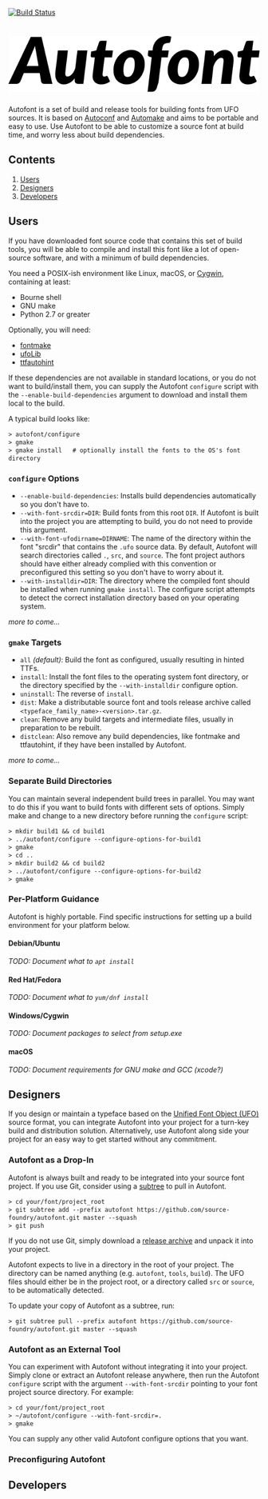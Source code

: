 [![Build Status](https://travis-ci.org/source-foundry/autofont.svg?branch=master)](https://travis-ci.org/source-foundry/autofont)

# ![Autofont](autofont.svg "Autofont Logo")

Autofont is a set of build and release tools for building fonts from UFO
sources.  It is based on
[Autoconf](https://www.gnu.org/software/autoconf/autoconf.html) and
[Automake](https://www.gnu.org/software/automake/) and aims to be portable and
easy to use.  Use Autofont to be able to customize a source font at build time,
and worry less about build dependencies.

## Contents

1. [Users](#users)
2. [Designers](#designers)
3. [Developers](#developers)

## Users

If you have downloaded font source code that contains this set of build tools,
you will be able to compile and install this font like a lot of open-source
software, and with a minimum of build dependencies.

You need a POSIX-ish environment like Linux, macOS, or
[Cygwin](https://www.cygwin.com/), containing at least:

* Bourne shell
* GNU make
* Python 2.7 or greater

Optionally, you will need:

* [fontmake](https://github.com/googlei18n/fontmake)
* [ufoLib](https://github.com/unified-font-object/ufoLib)
* [ttfautohint](https://www.freetype.org/ttfautohint/)

If these dependencies are not available in standard locations, or you do not
want to build/install them, you can supply the Autofont `configure` script with
the `--enable-build-dependencies` argument to download and install them local
to the build.

A typical build looks like:

```
> autofont/configure
> gmake
> gmake install   # optionally install the fonts to the OS's font directory
```

### `configure` Options

* `--enable-build-dependencies`: Installs build dependencies automatically so
  you don't have to.
* `--with-font-srcdir=DIR`: Build fonts from this root `DIR`.  If Autofont is
  built into the project you are attempting to build, you do not need to
  provide this argument.
* `--with-font-ufodirname=DIRNAME`: The name of the directory within the font
  "srcdir" that contains the `.ufo` source data.  By default, Autofont will
  search directories called `.`, `src`, and `source`.  The font project authors
  should have either already complied with this convention or preconfigured
  this setting so you don't have to worry about it.
* `--with-installdir=DIR`: The directory where the compiled font should be
  installed when running `gmake install`.  The configure script attempts to
  detect the correct installation directory based on your operating system.

*more to come...*

### `gmake` Targets

* `all` *(default)*: Build the font as configured, usually resulting in hinted
  TTFs.
* `install`: Install the font files to the operating system font directory, or
  the directory specified by the `--with-installdir` configure option.
* `uninstall`: The reverse of `install`.
* `dist`: Make a distributable source font and tools release archive called
  `<typeface_family_name>-<version>.tar.gz`.
* `clean`: Remove any build targets and intermediate files, usually in
  preparation to be rebuilt.
* `distclean`: Also remove any build dependencies, like fontmake and
  ttfautohint, if they have been installed by Autofont.

*more to come...*

### Separate Build Directories

You can maintain several independent build trees in parallel.  You may want to
do this if you want to build fonts with different sets of options.  Simply make
and change to a new directory before running the `configure` script:

```
> mkdir build1 && cd build1
> ../autofont/configure --configure-options-for-build1
> gmake
> cd ..
> mkdir build2 && cd build2
> ../autofont/configure --configure-options-for-build2
> gmake
```

### Per-Platform Guidance

Autofont is highly portable.  Find specific instructions for setting up a build
environment for your platform below.

#### Debian/Ubuntu

*TODO: Document what to `apt install`*

#### Red Hat/Fedora

*TODO: Document what to `yum/dnf install`*

#### Windows/Cygwin

*TODO: Document packages to select from setup.exe*

#### macOS

*TODO: Document requirements for GNU make and GCC (xcode?)*

## Designers

If you design or maintain a typeface based on the [Unified Font Object
(UFO)](http://unifiedfontobject.org/) source format, you can integrate Autofont
into your project for a turn-key build and distribution solution.
Alternatively, use Autofont along side your project for an easy way to get
started without any commitment.

### Autofont as a Drop-In

Autofont is always built and ready to be integrated into your source font
project.  If you use Git, consider using a
[subtree](https://www.atlassian.com/blog/git/alternatives-to-git-submodule-git-subtree)
to pull in Autofont.

```
> cd your/font/project_root
> git subtree add --prefix autofont https://github.com/source-foundry/autofont.git master --squash
> git push
```

If you do not use Git, simply download a [release
archive](https://github.com/source-foundry/autofont/releases) and unpack it
into your project.

Autofont expects to live in a directory in the root of your project.  The
directory can be named anything (e.g. `autofont`, `tools`, `build`).  The UFO
files should either be in the project root, or a directory called `src` or
`source`, to be automatically detected.

To update your copy of Autofont as a subtree, run:

```
> git subtree pull --prefix autofont https://github.com/source-foundry/autofont.git master --squash
```

### Autofont as an External Tool

You can experiment with Autofont without integrating it into your project.
Simply clone or extract an Autofont release anywhere, then run the Autofont
`configure` script with the argument `--with-font-srcdir` pointing to your font
project source directory.  For example:

```
> cd your/font/project_root
> ~/autofont/configure --with-font-srcdir=.
> gmake
```

You can supply any other valid Autofont configure options that you want.

### Preconfiguring Autofont

## Developers
